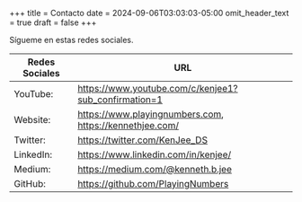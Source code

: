 +++
title = Contacto
date = 2024-09-06T03:03:03-05:00
omit_header_text = true
draft = false
+++

Sígueme en estas redes sociales.

Redes Sociales |	URL
---|---
YouTube: |	https://www.youtube.com/c/kenjee1?sub_confirmation=1
Website: |	https://www.playingnumbers.com, https://kennethjee.com/
Twitter: |	https://twitter.com/KenJee_DS
LinkedIn: |	https://www.linkedin.com/in/kenjee/
Medium: |	https://medium.com/@kenneth.b.jee
GitHub: |	https://github.com/PlayingNumbers
